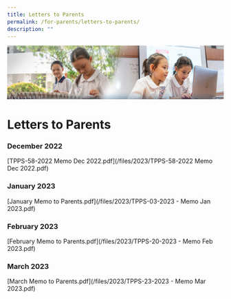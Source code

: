 ```yaml
---
title: Letters to Parents
permalink: /for-parents/letters-to-parents/
description: ""
---
```

![](/images/ForParents.jpg)

Letters to Parents
=======================

### **December 2022**

[TPPS-58-2022 Memo Dec 2022.pdf](/files/2023/TPPS-58-2022 Memo Dec 2022.pdf)

### **January 2023**

[January Memo to Parents.pdf](/files/2023/TPPS-03-2023 - Memo Jan 2023.pdf)

### **February 2023**

[February Memo to Parents.pdf](/files/2023/TPPS-20-2023 - Memo Feb 2023.pdf)

### **March 2023**

[March Memo to Parents.pdf](/files/2023/TPPS-23-2023 - Memo Mar 2023.pdf)